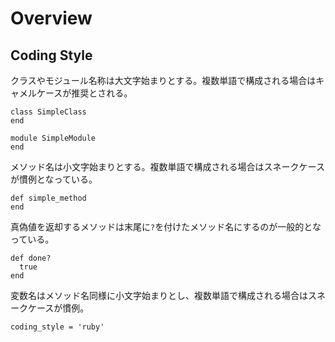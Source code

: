 # Overview

## Coding Style

クラスやモジュール名称は大文字始まりとする。複数単語で構成される場合はキャメルケースが推奨とされる。
```
class SimpleClass
end

module SimpleModule
end
```

メソッド名は小文字始まりとする。複数単語で構成される場合はスネークケースが慣例となっている。
```
def simple_method
end
```

真偽値を返却するメソッドは末尾に`?`を付けたメソッド名にするのが一般的となっている。
```
def done?
  true
end
```

変数名はメソッド名同様に小文字始まりとし、複数単語で構成される場合はスネークケースが慣例。
```
coding_style = 'ruby'
```



